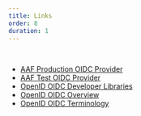 ```yaml
---
title: Links
order: 8
duration: 1
---
```


<br>

<ul class="list-group list-group-flush">
  <li class="list-group-item"><a href="https://central.aaf.edu.au/.well-known/openid-configuration">AAF Production OIDC Provider</a></li>
  <li class="list-group-item"><a href="https://central.test.aaf.edu.au/.well-known/openid-configuration">AAF Test OIDC Provider</a></li>
  <li class="list-group-item"><a href="https://openid.net/developers/certified-openid-connect-implementations/">OpenID OIDC Developer Libraries</a></li>
  <li class="list-group-item"><a href="https://openid.net/specs/openid-connect-core-1_0.html#Overview">OpenID OIDC Overview</a></li>
  <li class="list-group-item"><a href="https://openid.net/specs/openid-connect-core-1_0.html#Terminology">OpenID OIDC Terminology</a></li>
</ul>
